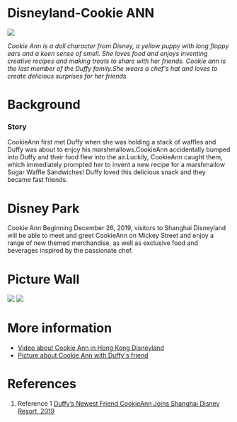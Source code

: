 # Disneyland-Cookie ANN
![](https://secure.cdn1.wdpromedia.cn/resize/mwImage/1/630/354/75/wdpromedia.disney.go.com/media/wdpro-shdr-assets/prod/en-cn/system/images/shdr-dine-cookieann-bakery-cafe-hero-1129.jpg)

*Cookie Ann is a doll character from Disney, a yellow puppy with long floppy ears and a keen sense of smell. She loves food and enjoys inventing creative recipes and making treats to share with her friends. Cookie ann is the last member of the Duffy family.She wears a chef's hat and loves to create delicious surprises for her friends.* 

# Background
### Story
CookieAnn first met Duffy when she was holding a stack of waffles and Duffy was about to enjoy his marshmallows.CookieAnn accidentally bumped into Duffy and their food flew into the air.Luckily, CookieAnn caught them, which immediately prompted her to invent a new recipe for a marshmallow Sugar Waffle Sandwiches! Duffy loved this delicious snack and they became fast friends.

# Disney Park
Cookie Ann Beginning December 26, 2019, visitors to Shanghai Disneyland will be able to meet and greet CookieAnn on Mickey Street and enjoy a range of new themed merchandise, as well as exclusive food and beverages inspired by the passionate chef.

# Picture Wall
![](https://disneyconnect.com/app/uploads/sites/4/2019/12/press_release_shdr_cookieann_2019_12_18.jpg)
![](https://everycharacter.com/images/everycharacter/public/1024/debad928a3f91567d88a2876dc31275c.jpg)

# More information
- [Video about Cookie Ann in Hong Kong Disneyland](https://www.youtube.com/watch?v=b6yLEqTrh-I)
- [Picture about Cookie Ann with Duffy's friend](https://disneyparks.disney.go.com/blog/2021/12/cookieann-bakery-cafe-now-open-at-shanghai-disneyland/)


# References
1. Reference 1 [Duffy’s Newest Friend CookieAnn Joins Shanghai Disney Resort, 2019](https://disneyconnect.com/dpep/duffys-newest-friend-cookieann-joins-shanghai-disney-resort/)
